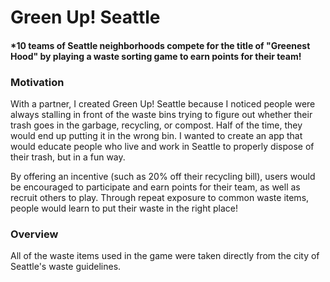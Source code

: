 # Green Up! Seattle

#### *10 teams of Seattle neighborhoods compete for the title of "Greenest Hood" by playing a waste sorting game to earn points for their team! 

### Motivation

With a partner, I created Green Up! Seattle because I noticed people were always stalling in front of the waste bins trying to figure out whether their trash goes in the garbage, recycling, or compost. Half of the time, they would end up putting it in the wrong bin. I wanted to create an app that would educate people who live and work in Seattle to properly dispose of their trash, but in a fun way.

By offering an incentive (such as 20% off their recycling bill), users would be encouraged to participate and earn points for their team, as well as recruit others to play. Through repeat exposure to common waste items, people would learn to put their waste in the right place! 

### Overview

All of the waste items used in the game were taken directly from the city of Seattle's waste guidelines.

